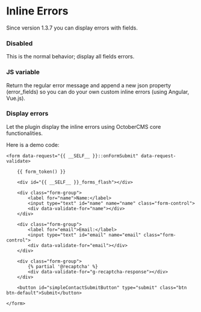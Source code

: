 # Inline Errors

Since version 1.3.7 you can display errors  with fields.

### Disabled
This is the normal behavior; display all fields errors.

### JS variable
Return the regular error message and append a new json property (error_fields) so you can do your own custom inline errors (using Angular, Vue.js).

### Display errors
Let the plugin display the inline errors using OctoberCMS core functionalities.

Here is a demo code:

```
<form data-request="{{ __SELF__ }}::onFormSubmit" data-request-validate>

    {{ form_token() }}

    <div id="{{ __SELF__ }}_forms_flash"></div>

    <div class="form-group">
        <label for="name">Name:</label>
        <input type="text" id="name" name="name" class="form-control">
        <div data-validate-for="name"></div>
    </div>

    <div class="form-group">
        <label for="email">Email:</label>
        <input type="text" id="email" name="email" class="form-control">
        <div data-validate-for="email"></div>
    </div>
    
    <div class="form-group">
        {% partial '@recaptcha' %}
        <div data-validate-for="g-recaptcha-response"></div>
    </div>

    <button id="simpleContactSubmitButton" type="submit" class="btn btn-default">Submit</button>

</form>
```
